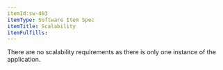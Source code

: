 ```yaml
---
itemId:sw-403
itemType: Software Item Spec
itemTitle: Scalability
itemFulfills: 
---
```

There are no scalability requirements as there is only one instance of the application.
 